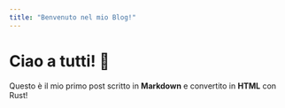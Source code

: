 ```yaml
---
title: "Benvenuto nel mio Blog!"
---
```


# Ciao a tutti! 🚀
Questo è il mio primo post scritto in **Markdown** e convertito in **HTML** con Rust!
